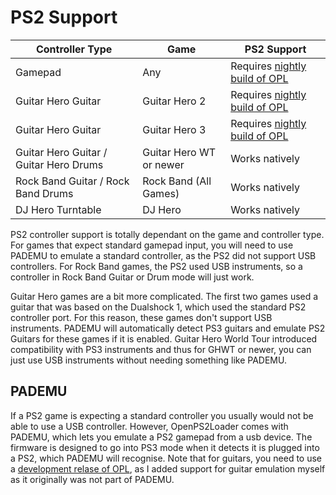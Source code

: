 # PS2 Support

| Controller Type                        | Game                    | PS2 Support                                                                               | 
| -------------------------------------- | ----------------------- | ----------------------------------------------------------------------------------------- | 
| Gamepad                                | Any                     | Requires [nightly build of OPL](https://santroller.tangentmc.net/console_guides/ps2.html) | 
| Guitar Hero Guitar                     | Guitar Hero 2           | Requires [nightly build of OPL](https://santroller.tangentmc.net/console_guides/ps2.html) | 
| Guitar Hero Guitar                     | Guitar Hero 3           | Requires [nightly build of OPL](https://santroller.tangentmc.net/console_guides/ps2.html) | 
| Guitar Hero Guitar / Guitar Hero Drums | Guitar Hero WT or newer | Works natively                                                                            | 
| Rock Band Guitar / Rock Band Drums     | Rock Band (All Games)   | Works natively                                                                            | 
| DJ Hero Turntable                      | DJ Hero                 | Works natively                                                                            | 

PS2 controller support is totally dependant on the game and controller type. For games that expect standard gamepad input, you will need to use PADEMU to emulate a standard controller, as the PS2 did not support USB controllers.
For Rock Band games, the PS2 used USB instruments, so a controller in Rock Band Guitar or Drum mode will just work.

Guitar Hero games are a bit more complicated. The first two games used a guitar that was based on the Dualshock 1, which used the standard PS2 controller port. For this reason, these games don't support USB instruments. PADEMU will automatically detect PS3 guitars and emulate PS2 Guitars for these games if it is enabled.
Guitar Hero World Tour introduced compatibility with PS3 instruments and thus for GHWT or newer, you can just use USB instruments without needing something like PADEMU.

## PADEMU

If a PS2 game is expecting a standard controller you usually would not be able to use a USB controller. However, OpenPS2Loader comes with PADEMU, which lets you emulate a PS2 gamepad from a usb device.
The firmware is designed to go into PS3 mode when it detects it is plugged into a PS2, which PADEMU will recognise. Note that for guitars, you need to use a [development relase of OPL](https://github.com/ps2homebrew/Open-PS2-Loader/releases/download/latest/OPNPS2LD.7z), as I added support for guitar emulation myself as it originally was not part of PADEMU.
